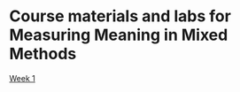 # Course materials and labs for Measuring Meaning in Mixed Methods

[Week 1](https://alexvanven.github.io/MeasuringMeaningClass/Week-1.2)